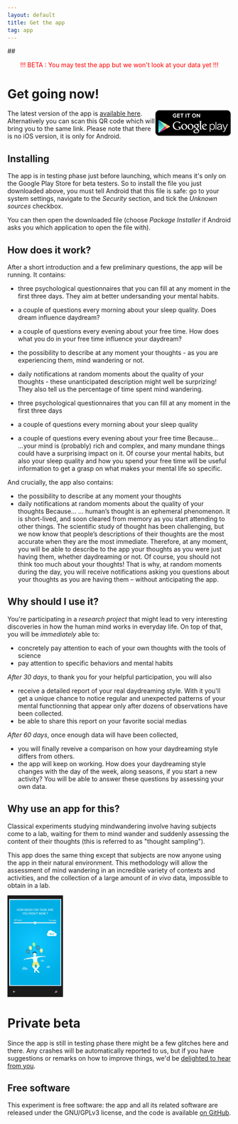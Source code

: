 ```yaml
---
layout: default
title: Get the app
tag: app
---
```


##<center> <font color="red">!!! BETA : You may test the app but we won't look at your data yet !!!</font> </center>


# Get going now!

<a href="https://play.google.com/store/apps/details?id=com.brainydroid.daydreaming" >
  <img alt="Get it on Google Play"
        src="/images/brand/en_generic_rgb_wo_60.png"
        align="right" />
</a>

The latest version of the app is [available here](http://daydreaming-the-app.net/releases/daydreaming-latest.apk). Alternatively you can scan this QR code which will bring you to the same link. Please note that there is no iOS version, it is only for Android.

## Installing

The app is in testing phase just before launching, which means it's only on the Google Play Store for beta testers. So to install the file you just downloaded above, you must tell Android that this file is safe: go to your system settings, navigate to the *Security* section, and tick the *Unknown sources* checkbox.

You can then open the downloaded file (choose *Package Installer* if Android asks you which application to open the file with).

## How does it work?

After a short introduction and a few preliminary questions, the app will be running. It contains:
* three psychological questionnaires that you can fill at any moment in the first three days. They aim at better undersanding your mental habits.
* a couple of questions every morning about your sleep quality. Does dream influence daydream?
* a couple of questions every evening about your free time. How does what you do in your free time influence your daydream?
* the possibility to describe at any moment your thoughts - as you are experiencing them, mind wandering or not.
* daily notifications at random moments about the quality of your thoughts - these unanticipated description might well be surprizing! They also tell us the percentage of time spent mind wandering.

* three psychological questionnaires that you can fill at any moment in the first three days
* a couple of questions every morning about your sleep quality 
* a couple of questions every evening about your free time
Because...
...your mind is (probably) rich and complex, and many mundane things could have a surprising impact on it. Of course your mental habits, but also your sleep quality and how you spend your free time will be useful information to get a grasp on what makes your mental life so specific.

And crucially, the app also contains:
* the possibility to describe at any moment your thoughts
* daily notifications at random moments about the quality of your thoughts
Because...
... human’s thought is an ephemeral phenomenon. It is short-lived, and soon cleared from memory as you start attending to other things. The scientific study of thought has been challenging, but we now know that people’s descriptions of their thoughts are the most accurate when they are the most immediate. 
Therefore, at any moment, you will be able to describe to the app your thoughts as you were just having them, whether daydreaming or not. Of course, you should not think too much about your thoughts! That is why, at random moments during the day, you will receive notifications asking you questions about your thoughts as you are having them – without anticipating the app. 

## Why should I use it?

You're participating in a *research project* that might lead to very interesting discoveries in how the human mind works in everyday life. On top of that, you will be *immediately* able to:
* concretely pay attention to each of your own thoughts with the tools of science
* pay attention to specific behaviors and mental habits

*After 30 days*, to thank you for your helpful participation, you will also 
* receive a detailed report of your real daydreaming style. With it you'll get a unique chance to notice regular and unexpected patterns of your mental functionning that appear only after dozens of observations have been collected.
* be able to share this report on your favorite social medias

*After 60 days*, once enough data will have been collected,
* you will finally reveive a comparison on how your daydreaming style differs from others.
* the app will keep on working. How does your daydreaming style changes with the day of the week, along seasons, if you start a new activity? You will be able to answer these questions by assessing your own data. 

## Why use an app for this?

Classical experiments studying mindwandering involve having subjects come to a lab, waiting for them to mind wander and suddenly assessing the content of their thoughts (this is referred to as "thought sampling").

This app does the same thing except that subjects are now anyone using the app in their natural environment. This methodology will allow the assessment of mind wandering in an incredible variety of contexts and activities, and the collection of a large amount of *in vivo* data, impossible to obtain in a lab.


<div class="clearfix"></div>
<img class="img-rounded pull-left inside-picture" width="125" height="228px" src="/static/img/daydreaming-screenshot.jpg" alt="Daydreaming screenshot" />

# Private beta  

Since the app is still in testing phase there might be a few glitches here and there. Any crashes will be automatically reported to us, but if you have suggestions or remarks on how to improve things, we'd be <a href="mailto:feedback@daydreaming-the-app.net">delighted to hear from you</a>.

## Free software

This experiment is free software: the app and all its related software are released under the GNU/GPLv3 license, and the code is available [on GitHub](https://github.com/wehlutyk/daydreaming).




